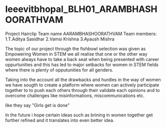 # Ieeevitbhopal_BLH01_ARAMBHASHOORATHVAM

 Project Hairclip
 Team name AARAMBHASHOORATHVAM
 Team members: 1.T.Aditya Sasidhar
               2.Vamsi Krishna
               3.Ayaush Mishra

The topic of our project through the fishbowl selection was given as Empowering Women in STEM
we all realise that one or the other way women always have to take a back seat when being presented with career oppurtunities and this has led to 
major setbacks for women in STEM fields where there is plenty of opputunities for all genders.

Taking into the account all the drawbacks and hurdles in the way of women we have sougth to create a platform where women can actively participate together to
to push each others through their validate each opinions and to overcome challenges like misinformations, miscommunications etc.

like they say
  "Girls get is done"


In the future i hope certain ideas such as brining in women together get further refined and it translates into even better idea.
               
